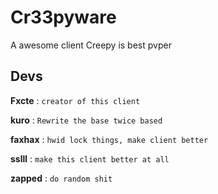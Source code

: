 # Cr33pyware

A awesome client
Creepy is best pvper

## Devs


**Fxcte** : `creator of this client`

**kuro** : `Rewrite the base twice based`           

**faxhax** : `hwid lock things, make client better`

**sslll** : `make this client better at all`

**zapped** : `do random shit`

